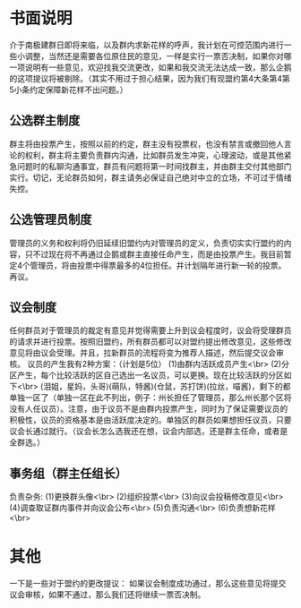 # 书面说明
介于南极建群日即将来临，以及群内求新花样的呼声，我计划在可控范围内进行一些小调整，当然还是需要各位原住民的意见，一样是实行一票否决制，如果你对哪一项说明有一些意见，欢迎找我交流更改，如果和我交流无法达成一致，那么企鹅的这项提议将被剔除。（其实不用过于担心结果，因为我们有现盟约第4大条第4第5小条约定保障新花样不出问题。）
## 公选群主制度
群主将由投票产生，按照以前的约定，群主没有投票权，也没有禁言或撤回他人言论的权利，群主将主要负责群内沟通，比如群员发生冲突，心理波动，或是其他紧急问题时的私聊沟通事宜，群员有问题将第一时间找群主，并由群主交付其他部门实行。切记，无论群员如何，群主请务必保证自己绝对中立的立场，不可过于情绪失控。
## 公选管理员制度
管理员的义务和权利将仍旧延续旧盟约内对管理员的定义，负责切实实行盟约的内容，只不过现在将不再通过企鹅或群主直接任命产生，而是由投票产生。我目前暂定4个管理员，将由投票中得票最多的4位担任。并计划隔年进行新一轮的投票。再议。
## 议会制度
任何群员对于管理员的裁定有意见并觉得需要上升到议会程度时，议会将受理群员的请求并进行投票。按照旧盟约，所有群员都可以对盟约提出修改意见，这些修改意见将由议会受理。并且，拉新群员的流程将变为推荐人描述，然后提交议会审核。
议员的产生我有2种方案：（计划是5位）
(1)由群内活跃成员产生<\br>
(2)分区产生，每个比较活跃的区自己选出一名议员，可以更换。现在比较活跃的分区如下<\br>
(泪姐，星妈，头哥)(萌队，特酱)(仓鼠，苏打饼)(拉丝，喵酱)，剩下的都单独一区了（单独一区在此不列出，例子：州长担任了管理员，那么州长那个区将没有人任议员）。注意，由于议员不是由群内投票产生，同时为了保证需要议员的积极性，议员的资格基本是由活跃度决定的。单独区的群员如果想担任议员，只要议会长通过就行。（议会长怎么选我还在想，议会内部选，还是群主任命，或者是全群选。）
## 事务组（群主任组长）
负责杂务:
(1)更换群头像<\br>
(2)组织投票<\br>
(3)向议会投稿修改意见<\br>
(4)调查取证群内事件并向议会公布<\br>
(5)负责沟通<\br>
(6)负责想新花样<\br>

# 其他
一下是一些对于盟约的更改提议：
如果议会制度成功通过，那么这些意见将提交议会审核，如果不通过，那么我们还将继续一票否决制。
